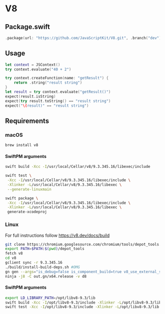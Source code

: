 # V8

## Package.swift

```swift
.package(url: "https://github.com/JavaScriptKit/V8.git", .branch("dev"))
```

## Usage

```swift
let context = JSContext()
try context.evaluate("40 + 2")

try context.createFunction(name: "getResult") {
    return .string("result string")
}
let result = try context.evaluate("getResult()")
expect(result.isString)
expect(try result.toString() == "result string")
expect("\(result)" == "result string")
```

## Requirements

### macOS

```bash
brew install v8
```
#### SwiftPM arguments

```bash
swift build -Xcc -I/usr/local/Cellar/v8/9.3.345.16/libexec/include 

swift test \
 -Xcc -I/usr/local/Cellar/v8/9.3.345.16/libexec/include \
 -Xlinker -L/usr/local/Cellar/v8/9.3.345.16/libexec \
 --generate-linuxmain

swift package \
 -Xcc -I/usr/local/Cellar/v8/9.3.345.16/libexec/include \
 -Xlinker -L/usr/local/Cellar/v8/9.3.345.16/libexec \
 generate-xcodeproj
```

### Linux

For full instructions follow https://v8.dev/docs/build
```bash
git clone https://chromium.googlesource.com/chromium/tools/depot_tools.git
export PATH=$PATH:$(pwd)/depot_tools
fetch v8
cd v8
gclient sync -r 9.3.345.16
./build/install-build-deps.sh #OMG
gn gen --args="is_debug=false is_component_build=true v8_use_external_startup_data=false v8_enable_i18n_support=false" out.gn/x64.release
ninja -j8 -C out.gn/x64.release -v d8
```

#### SwiftPM arguments

```bash
export LD_LIBRARY_PATH=/opt/libv8-9.3/lib
swift build -Xcc -I/opt/libv8-9.3/include -Xlinker -L/opt/libv8-9.3/lib
swift test -Xcc -I/opt/libv8-9.3/include -Xlinker -L/opt/libv8-9.3/lib
```
